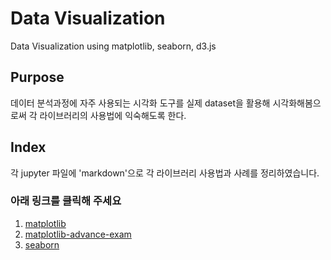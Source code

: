 # Data Visualization
Data Visualization using matplotlib, seaborn, d3.js

## Purpose
데이터 분석과정에 자주 사용되는 시각화 도구를 실제 dataset을 활용해 시각화해봄으로써 각 라이브러리의 사용법에 익숙해도록 한다.

## Index
각 jupyter 파일에 'markdown'으로 각 라이브러리 사용법과 사례를 정리하였습니다.

### 아래 링크를 클릭해 주세요
1. [matplotlib](https://github.com/HyunSu-Jin/data-visualization/blob/master/matplotlib/matplotlib.ipynb)
2. [matplotlib-advance-exam](https://github.com/HyunSu-Jin/data-visualization/blob/master/matplotlib/matplotlib_advance.ipynb)
3. [seaborn](https://github.com/HyunSu-Jin/data-visualization/blob/master/seaborn/Seaborn.ipynb)
